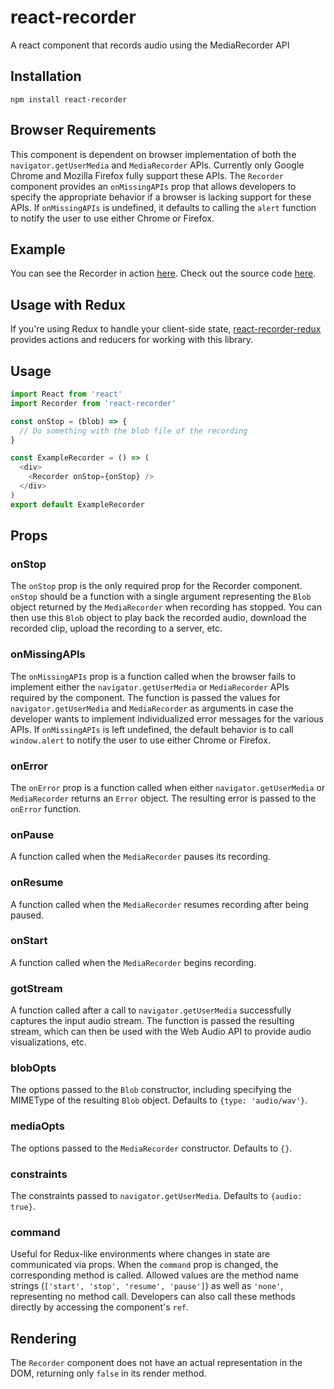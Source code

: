 # react-recorder
A react component that records audio using the MediaRecorder API

## Installation

```
npm install react-recorder
```

## Browser Requirements

This component is dependent on browser implementation of both the `navigator.getUserMedia` and `MediaRecorder` APIs. Currently only Google Chrome and Mozilla Firefox fully support these APIs. The `Recorder` component provides an `onMissingAPIs` prop that allows developers to specify the appropriate behavior if a browser is lacking support for these APIs. If `onMissingAPIs` is undefined, it defaults to calling the `alert` function to notify the user to use either Chrome or Firefox.

## Example

You can see the Recorder in action [here](https://agrasley.github.io/react-audio-example/). Check out the source code [here](https://github.com/agrasley/react-audio-example).

## Usage with Redux

If you're using Redux to handle your client-side state, [react-recorder-redux](https://github.com/agrasley/react-recorder-redux) provides actions and reducers for working with this library.

## Usage

```js
import React from 'react'
import Recorder from 'react-recorder'

const onStop = (blob) => {
  // Do something with the blob file of the recording
}

const ExampleRecorder = () => (
  <div>
    <Recorder onStop={onStop} />
  </div>
)
export default ExampleRecorder
```

## Props

### onStop

The `onStop` prop is the only required prop for the Recorder component. `onStop` should be a function with a single argument representing the `Blob` object returned by the `MediaRecorder` when recording has stopped. You can then use this `Blob` object to play back the recorded audio, download the recorded clip, upload the recording to a server, etc.

### onMissingAPIs

The `onMissingAPIs` prop is a function called when the browser fails to implement either the `navigator.getUserMedia` or `MediaRecorder` APIs required by the component. The function is passed the values for `navigator.getUserMedia` and `MediaRecorder` as arguments in case the developer wants to implement individualized error messages for the various APIs. If `onMissingAPIs` is left undefined, the default behavior is to call `window.alert` to notify the user to use either Chrome or Firefox.

### onError

The `onError` prop is a function called when either `navigator.getUserMedia` or `MediaRecorder` returns an `Error` object. The resulting error is passed to the `onError` function.

### onPause

A function called when the `MediaRecorder` pauses its recording.

### onResume

A function called when the `MediaRecorder` resumes recording after being paused.

### onStart

A function called when the `MediaRecorder` begins recording.

### gotStream

A function called after a call to `navigator.getUserMedia` successfully captures the input audio stream. The function is passed the resulting stream, which can then be used with the Web Audio API to provide audio visualizations, etc.

### blobOpts

The options passed to the `Blob` constructor, including specifying the MIMEType of the resulting `Blob` object. Defaults to `{type: 'audio/wav'}`.

### mediaOpts

The options passed to the `MediaRecorder` constructor. Defaults to `{}`.

### constraints

The constraints passed to `navigator.getUserMedia`. Defaults to `{audio: true}`.

### command

Useful for Redux-like environments where changes in state are communicated via props. When the `command` prop is changed, the corresponding method is called. Allowed values are the method name strings (`['start', 'stop', 'resume', 'pause']`) as well as `'none'`, representing no method call. Developers can also call these methods directly by accessing the component's `ref`.

## Rendering

The `Recorder` component does not have an actual representation in the DOM, returning only `false` in its render method.
